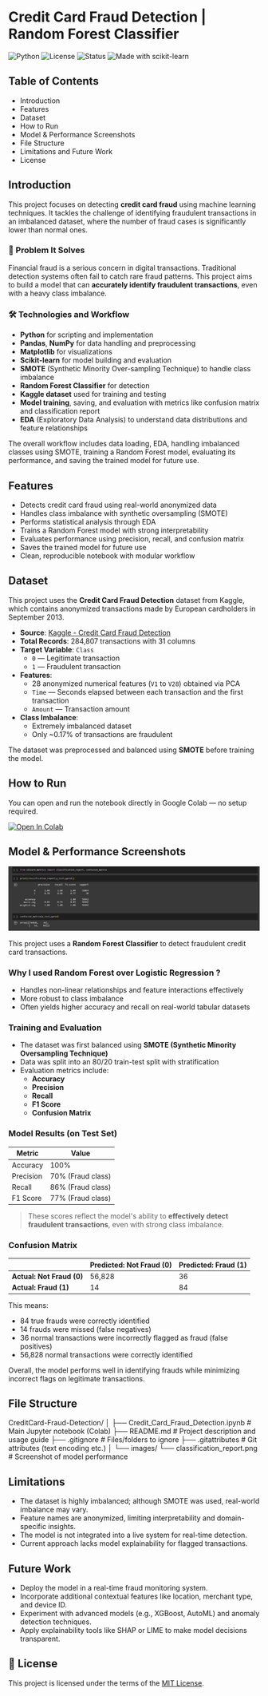 # Credit Card Fraud Detection | Random Forest Classifier
![Python](https://img.shields.io/badge/Python-3.9-blue)
![License](https://img.shields.io/badge/License-MIT-green)
![Status](https://img.shields.io/badge/Project-Complete-brightgreen)
![Made with scikit-learn](https://img.shields.io/badge/Made%20with-scikit--learn-orange)


## Table of Contents
- Introduction
- Features
- Dataset
- How to Run
- Model & Performance Screenshots
- File Structure
- Limitations and Future Work
- License

## Introduction

This project focuses on detecting **credit card fraud** using machine learning techniques. It tackles the challenge of identifying fraudulent transactions in an imbalanced dataset, where the number of fraud cases is significantly lower than normal ones.

### 🎯 Problem It Solves
Financial fraud is a serious concern in digital transactions. Traditional detection systems often fail to catch rare fraud patterns. This project aims to build a model that can **accurately identify fraudulent transactions**, even with a heavy class imbalance.

### 🛠️ Technologies and Workflow
- **Python** for scripting and implementation
- **Pandas**, **NumPy** for data handling and preprocessing
- **Matplotlib** for visualizations
- **Scikit-learn** for model building and evaluation
- **SMOTE** (Synthetic Minority Over-sampling Technique) to handle class imbalance
- **Random Forest Classifier** for detection
- **Kaggle dataset** used for training and testing
- **Model training**, saving, and evaluation with metrics like confusion matrix and classification report
- **EDA** (Exploratory Data Analysis) to understand data distributions and feature relationships

The overall workflow includes data loading, EDA, handling imbalanced classes using SMOTE, training a Random Forest model, evaluating its performance, and saving the trained model for future use.

## Features

- Detects credit card fraud using real-world anonymized data
- Handles class imbalance with synthetic oversampling (SMOTE)
- Performs statistical analysis through EDA
- Trains a Random Forest model with strong interpretability
- Evaluates performance using precision, recall, and confusion matrix
- Saves the trained model for future use
- Clean, reproducible notebook with modular workflow

## Dataset

This project uses the **Credit Card Fraud Detection** dataset from Kaggle, which contains anonymized transactions made by European cardholders in September 2013.

- **Source**: [Kaggle - Credit Card Fraud Detection](https://www.kaggle.com/datasets/mlg-ulb/creditcardfraud?resource=download)
- **Total Records**: 284,807 transactions with 31 columns
- **Target Variable**: `Class`
  - `0` — Legitimate transaction
  - `1` — Fraudulent transaction
- **Features**:
  - 28 anonymized numerical features (`V1` to `V28`) obtained via PCA
  - `Time` — Seconds elapsed between each transaction and the first transaction
  - `Amount` — Transaction amount
- **Class Imbalance**:
  - Extremely imbalanced dataset
  - Only ~0.17% of transactions are fraudulent

The dataset was preprocessed and balanced using **SMOTE** before training the model.

## How to Run

You can open and run the notebook directly in Google Colab — no setup required.

[![Open In Colab](https://colab.research.google.com/assets/colab-badge.svg)](https://github.com/aishwaryavaidya05/Credit-Card-Fraud-Detection-Project/blob/main/Credit_Card_Fraud_Detection.ipynb)

## Model & Performance Screenshots

![Classification Report](images/classification_report.png)

This project uses a **Random Forest Classifier** to detect fraudulent credit card transactions. 

### Why I used Random Forest over Logistic Regression ?
- Handles non-linear relationships and feature interactions effectively
- More robust to class imbalance 
- Often yields higher accuracy and recall on real-world tabular datasets

### Training and Evaluation
- The dataset was first balanced using **SMOTE (Synthetic Minority Oversampling Technique)**
- Data was split into an 80/20 train-test split with stratification
- Evaluation metrics include:
  - **Accuracy**
  - **Precision**
  - **Recall**
  - **F1 Score**
  - **Confusion Matrix**

### Model Results (on Test Set)
| Metric     | Value    |
|------------|----------|
| Accuracy   | 100%     |
| Precision  | 70% (Fraud class) |
| Recall     | 86% (Fraud class) |
| F1 Score   | 77% (Fraud class) |

> These scores reflect the model's ability to **effectively detect fraudulent transactions**, even with strong class imbalance.

### Confusion Matrix

|                         | Predicted: Not Fraud (0) | Predicted: Fraud (1) |
|-------------------------|--------------------------|-----------------------|
| **Actual: Not Fraud (0)** |        56,828            |         36            |
| **Actual: Fraud (1)**     |           14             |         84            |


This means:
- 84 true frauds were correctly identified
- 14 frauds were missed (false negatives)
- 36 normal transactions were incorrectly flagged as fraud (false positives)
- 56,828 normal transactions were correctly identified

Overall, the model performs well in identifying frauds while minimizing incorrect flags on legitimate transactions.

## File Structure

CreditCard-Fraud-Detection/
│
├── Credit_Card_Fraud_Detection.ipynb   # Main Jupyter notebook (Colab)
├── README.md                           # Project description and usage guide
├── .gitignore                          # Files/folders to ignore
├── .gitattributes                      # Git attributes (text encoding etc.)
│
└── images/
    └── classification_report.png       # Screenshot of model performance

## Limitations

- The dataset is highly imbalanced; although SMOTE was used, real-world imbalance may vary.
- Feature names are anonymized, limiting interpretability and domain-specific insights.
- The model is not integrated into a live system for real-time detection.
- Current approach lacks model explainability for flagged transactions.

## Future Work

- Deploy the model in a real-time fraud monitoring system.
- Incorporate additional contextual features like location, merchant type, and device ID.
- Experiment with advanced models (e.g., XGBoost, AutoML) and anomaly detection techniques.
- Apply explainability tools like SHAP or LIME to make model decisions transparent.

## 📄 License

This project is licensed under the terms of the [MIT License](LICENSE).


 
